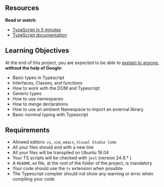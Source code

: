 <div class="well clean" id="project-description">
  <p><img src="https://holbertonintranet.s3.amazonaws.com/uploads/medias/2019/12/baea85b5e9a9fb5c36ec.png?X-Amz-Algorithm=AWS4-HMAC-SHA256&X-Amz-Credential=AKIARDDGGGOU5BHMTQX4%2F20220420%2Fus-east-1%2Fs3%2Faws4_request&X-Amz-Date=20220420T232522Z&X-Amz-Expires=86400&X-Amz-SignedHeaders=host&X-Amz-Signature=90dab3655945509bc03f39c3bb6709ddb37c19c9e6831fae7d079a7e48fac6fd" alt="" style="" /></p>

<h2>Resources</h2>

<p><strong>Read or watch</strong>:</p>

<ul>
<li><a href="/rltoken/VGWWVnh54ZHGzH8_tV5Bdw" title="TypeScript in 5 minutes" target="_blank">TypeScript in 5 minutes</a></li>
<li><a href="/rltoken/hWDGRXwUdvezkcxH6Whbjg" title="TypeScript documentation" target="_blank">TypeScript documentation</a></li>
</ul>

<h2>Learning Objectives</h2>

<p>At the end of this project, you are expected to be able to <a href="/rltoken/QwVTy_GSZQ-xz3ugnbpung" title="explain to anyone" target="_blank">explain to anyone</a>, <strong>without the help of Google</strong>:</p>

<ul>
<li>Basic types in Typescript</li>
<li>Interfaces, Classes, and functions</li>
<li>How to work with the DOM and Typescript</li>
<li>Generic types</li>
<li>How to use namespaces</li>
<li>How to merge declarations</li>
<li>How to use an ambient Namespace to import an external library</li>
<li>Basic nominal typing with Typescript</li>
</ul>

<h2>Requirements</h2>

<ul>
<li>Allowed editors: <code>vi</code>, <code>vim</code>, <code>emacs</code>, <code>Visual Studio Code</code></li>
<li>All your files should end with a new line</li>
<li>All your files will be transpiled on Ubuntu 18.04</li>
<li>Your TS scripts will be checked with <code>jest</code> (version 24.9.* )</li>
<li>A <code>README.md</code> file, at the root of the folder of the project, is mandatory</li>
<li>Your code should use the <code>ts</code> extension when possible</li>
<li>The Typescript compiler should not show any warning or error when compiling your code</li>
</ul>
